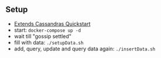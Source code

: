 
## Setup
* [Extends Cassandras Quickstart](https://cassandra.apache.org/_/quickstart.html)
* start: `docker-compose up -d`
* wait till "gossip settled"
* fill with data: `./setupData.sh`
* add, query, update and query data again: `./insertData.sh`
